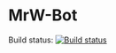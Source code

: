 # MrW-Bot
Build status:
<a href="https://travis-ci.org/ethanlaj/MrW-Bot"><img src="https://travis-ci.org/ethanlaj/MrW-Bot.svg" alt="Build status" /></a>
